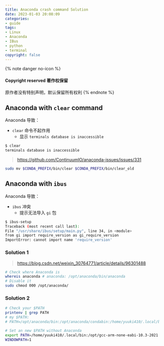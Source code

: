 ```yaml
---
title: Anaconda crash command Solution
date: 2023-01-03 20:08:09
categories:
- guide
tags:
- Linux
- Anaconda
- IBus
- python
- terminal
copyright: false
---
```


{% note danger no-icon %}
#### Copyright reserved 著作权保留
原作者没有特别声明，默认保留所有权利
{% endnote %}

## Anaconda with `clear` command

Anaconda 导致：
- `clear` 命令不起作用
  - 显示 `terminals database is inaccessible`

```bash
$ clear
terminals database is inaccessible
```

> https://github.com/ContinuumIO/anaconda-issues/issues/331

```bash
sudo mv $CONDA_PREFIX/bin/clear $CONDA_PREFIX/bin/clear_old
```

## Anaconda with `ibus`

Anaconda 导致：
- `ibus` 冲突
  - 提示无法导入 `gi` 包

```bash
$ ibus-setup
Traceback (most recent call last):
File "/usr/share/ibus/setup/main.py", line 34, in <module>
from gi import require_version as gi_require_version
ImportError: cannot import name 'require_version'
```

### Solution 1

> https://blog.csdn.net/weixin_30764771/article/details/96301488

```bash
# Check where Anaconda is
whereis anaconda # anaconda: /opt/anaconda/bin/anaconda
# Disable it
sudo chmod 000 /opt/anaconda/
```

### Solution 2

```bash
# Check your $PATH
printenv | grep PATH 
# my $PATH:
# PATH=/opt/anaconda/bin:/opt/anaconda/condabin:/home/yuuki410/.local/bin:/usr/local/sbin:/usr/local/bin:/usr/bin

# Set an new $PATH without Anaconda
export PATH=/home/yuuki410/.local/bin:/opt/gcc-arm-none-eabi-10.3-2021.10/bin:/usr/local/sbin:/usr/local/bin:/usr/bin:/home/yuuki410/.dotnet/tools:/usr/lib/jvm/default/bin:/usr/bin/site_perl:/usr/bin/vendor_perl:/usr/bin/core_perl
WINDOWPATH=1
```